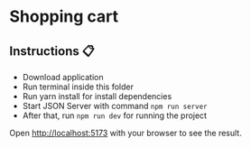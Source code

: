 <div>
  <h1>Shopping cart</h1>
</div>

## Instructions 📋

- Download application
- Run terminal inside this folder
- Run yarn install for install dependencies
- Start JSON Server with command `npm run server`
- After that, run `npm run dev` for running the project

Open [http://localhost:5173](http://localhost:5173) with your browser to see the result.
